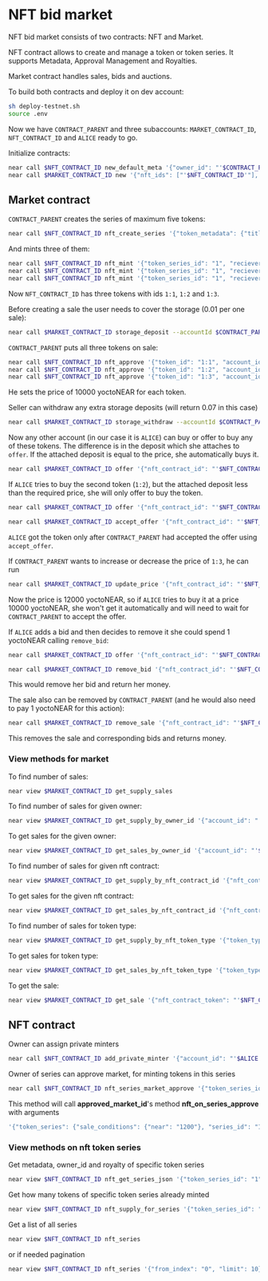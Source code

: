 # NFT bid market

NFT bid market consists of two contracts: NFT and Market.

NFT contract allows to create and manage a token or token series. 
It supports Metadata, Approval Management and Royalties.

Market contract handles sales, bids and auctions.

To build both contracts and deploy it on dev account:
```bash
sh deploy-testnet.sh
source .env
```

Now we have `CONTRACT_PARENT` and three subaccounts: `MARKET_CONTRACT_ID`, `NFT_CONTRACT_ID` and `ALICE` ready to go.

Initialize contracts:
```bash
near call $NFT_CONTRACT_ID new_default_meta '{"owner_id": "'$CONTRACT_PARENT'", "market_id": "'$MARKET_CONTRACT_ID'"}' --accountId $NFT_CONTRACT_ID
near call $MARKET_CONTRACT_ID new '{"nft_ids": ["'$NFT_CONTRACT_ID'"], "owner_id": "'$CONTRACT_PARENT'"}' --accountId $MARKET_CONTRACT_ID
```

## Market contract

`CONTRACT_PARENT` creates the series of maximum five tokens:
```bash
near call $NFT_CONTRACT_ID nft_create_series '{"token_metadata": {"title": "some title", "media": "https://upload.wikimedia.org/wikipedia/commons/thumb/0/00/Olympus_Mons_alt.jpg/1024px-Olympus_Mons_alt.jpg", "copies": 5}, "royalty": {"'$CONTRACT_PARENT'": 500}}' --accountId $CONTRACT_PARENT --deposit 0.005
```
And mints three of them:
```bash
near call $NFT_CONTRACT_ID nft_mint '{"token_series_id": "1", "reciever_id": "'$CONTRACT_PARENT'"}' --accountId $CONTRACT_PARENT --deposit 1
near call $NFT_CONTRACT_ID nft_mint '{"token_series_id": "1", "reciever_id": "'$CONTRACT_PARENT'"}' --accountId $CONTRACT_PARENT --deposit 1
near call $NFT_CONTRACT_ID nft_mint '{"token_series_id": "1", "reciever_id": "'$CONTRACT_PARENT'"}' --accountId $CONTRACT_PARENT --deposit 1
```
Now `NFT_CONTRACT_ID` has three tokens with ids `1:1`, `1:2` and `1:3`.

Before creating a sale the user needs to cover the storage (0.01 per one sale):
```bash
near call $MARKET_CONTRACT_ID storage_deposit --accountId $CONTRACT_PARENT --deposit 0.1
```

`CONTRACT_PARENT` puts all three tokens on sale:
```bash
near call $NFT_CONTRACT_ID nft_approve '{"token_id": "1:1", "account_id": "'$MARKET_CONTRACT_ID'", "msg": "{\"sale_conditions\": {\"near\": \"10000\"}, \"token_type\": \"1\", \"start\": null, \"end\": null }"}' --accountId $CONTRACT_PARENT --deposit 1
near call $NFT_CONTRACT_ID nft_approve '{"token_id": "1:2", "account_id": "'$MARKET_CONTRACT_ID'", "msg": "{\"sale_conditions\": {\"near\": \"10000\"}, \"token_type\": \"1\", \"start\": null, \"end\": null }"}' --accountId $CONTRACT_PARENT --deposit 1
near call $NFT_CONTRACT_ID nft_approve '{"token_id": "1:3", "account_id": "'$MARKET_CONTRACT_ID'", "msg": "{\"sale_conditions\": {\"near\": \"10000\"}, \"token_type\": \"1\", \"start\": null, \"end\": null }"}' --accountId $CONTRACT_PARENT --deposit 1
```
He sets the price of 10000 yoctoNEAR for each token.

Seller can withdraw any extra storage deposits (will return 0.07 in this case)
```bash
near call $MARKET_CONTRACT_ID storage_withdraw --accountId $CONTRACT_PARENT --depositYocto 1
```

Now any other account (in our case it is `ALICE`) can buy or offer to buy any of these tokens. 
The difference is in the deposit which she attaches to `offer`. 
If the attached deposit is equal to the price, she automatically buys it.
```bash
near call $MARKET_CONTRACT_ID offer '{"nft_contract_id": "'$NFT_CONTRACT_ID'", "token_id": "1:1"}' --accountId $ALICE --depositYocto 10000 --gas 200000000000000
```

If `ALICE` tries to buy the second token (`1:2`), but the attached deposit less than the required price, 
she will only offer to buy the token.
```bash
near call $MARKET_CONTRACT_ID offer '{"nft_contract_id": "'$NFT_CONTRACT_ID'", "token_id": "1:2"}' --accountId $ALICE --depositYocto 8000 --gas 200000000000000

near call $MARKET_CONTRACT_ID accept_offer '{"nft_contract_id": "'$NFT_CONTRACT_ID'", "token_id": "1:2", "ft_token_id": "near"}' --accountId $CONTRACT_PARENT --gas 200000000000000
```
`ALICE` got the token only after `CONTRACT_PARENT` had accepted the offer using `accept_offer`.

If `CONTRACT_PARENT` wants to increase or decrease the price of `1:3`, he can run 
```bash
near call $MARKET_CONTRACT_ID update_price '{"nft_contract_id": "'$NFT_CONTRACT_ID'", "token_id": "1:3", "ft_token_id": "near", "price": "12000"}' --accountId $CONTRACT_PARENT --depositYocto 1
```
Now the price is 12000 yoctoNEAR, so if `ALICE` tries to buy it at a price 10000 yoctoNEAR, she won't get it automatically and will need to wait for `CONTRACT_PARENT` to accept the offer.

If `ALICE` adds a bid and then decides to remove it she could spend 1 yoctoNEAR calling `remove_bid`:
```bash
near call $MARKET_CONTRACT_ID offer '{"nft_contract_id": "'$NFT_CONTRACT_ID'", "token_id": "1:3"}' --accountId $ALICE --depositYocto 10000 --gas 200000000000000

near call $MARKET_CONTRACT_ID remove_bid '{"nft_contract_id": "'$NFT_CONTRACT_ID'", "token_id": "1:3", "bid": {"owner_id": "'$ALICE'", "price": "10000"}}' --accountId $ALICE --depositYocto 1
```
This would remove her bid and return her money.

The sale also can be removed by `CONTRACT_PARENT` (and he would also need to pay 1 yoctoNEAR for this action):
```bash
near call $MARKET_CONTRACT_ID remove_sale '{"nft_contract_id": "'$NFT_CONTRACT_ID'", "token_id": "1:3"}' --accountId $CONTRACT_PARENT --depositYocto 1
```
This removes the sale and corresponding bids and returns money.

### View methods for market
To find number of sales:
```bash
near view $MARKET_CONTRACT_ID get_supply_sales
```

To find number of sales for given owner:
```bash
near view $MARKET_CONTRACT_ID get_supply_by_owner_id '{"account_id": "'$CONTRACT_PARENT'"}'
```

To get sales for the given owner:
```bash
near view $MARKET_CONTRACT_ID get_sales_by_owner_id '{"account_id": "'$CONTRACT_PARENT'", "from_index": "0", "limit": 10}'
```

To find number of sales for given nft contract:
```bash
near view $MARKET_CONTRACT_ID get_supply_by_nft_contract_id '{"nft_contract_id": "'$NFT_CONTRACT_ID'"}'
```

To get sales for the given nft contract:
```bash
near view $MARKET_CONTRACT_ID get_sales_by_nft_contract_id '{"nft_contract_id": "'$NFT_CONTRACT_ID'", "from_index": "0", "limit": 10}'
```

To find number of sales for token type:
```bash
near view $MARKET_CONTRACT_ID get_supply_by_nft_token_type '{"token_type": "1"}'
```

To get sales for token type:
```bash
near view $MARKET_CONTRACT_ID get_sales_by_nft_token_type '{"token_type": "1", "from_index": "0", "limit": 10}'
```

To get the sale:
```bash
near view $MARKET_CONTRACT_ID get_sale '{"nft_contract_token": "'$NFT_CONTRACT_ID'||1:3"}'
```

## NFT contract

Owner can assign private minters
```bash
near call $NFT_CONTRACT_ID add_private_minter '{"account_id": "'$ALICE'"}' --accountId $CONTRACT_PARENT
```

Owner of series can approve market, for minting tokens in this series
```bash
near call $NFT_CONTRACT_ID nft_series_market_approve '{"token_series_id": "1", "sale_conditions": {"near": "1200"}, "copies": 1, "approved_market_id": "'$MARKET_CONTRACT_ID'"}' --accountId $CONTRACT_PARENT
```
This method will call **approved_market_id**'s method **nft_on_series_approve** with arguments 
```bash
'{"token_series": {"sale_conditions": {"near": "1200"}, "series_id": "1", "owner_id": "'$CONTRACT_PARENT'", "copies": 1}}'
```

### View methods on nft token series

Get metadata, owner_id and royalty of specific token series
```bash
near view $NFT_CONTRACT_ID nft_get_series_json '{"token_series_id": "1"}'
```

Get how many tokens of specific token series already minted
```bash
near view $NFT_CONTRACT_ID nft_supply_for_series '{"token_series_id": "1"}'
```

Get a list of all series
```bash
near view $NFT_CONTRACT_ID nft_series
```
or if needed pagination
```bash
near view $NFT_CONTRACT_ID nft_series '{"from_index": "0", "limit": 10}'
```